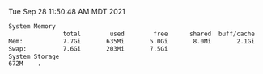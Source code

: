 Tue Sep 28 11:50:48 AM MDT 2021
```bash
System Memory
               total        used        free      shared  buff/cache   available
Mem:           7.7Gi       635Mi       5.0Gi       8.0Mi       2.1Gi       6.7Gi
Swap:          7.6Gi       203Mi       7.5Gi
System Storage
672M	.
```
```bash
